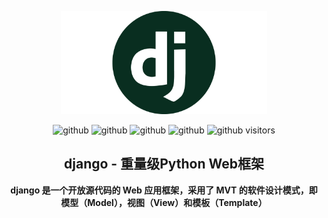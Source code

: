 <p align="center"><img width="330" src="README.assets/django_logo.png"></p>

<p align="center">
  <a><img src="https://img.shields.io/badge/version - python 3.7 | django 2.0+-red.svg" alt="github"></a>
  <a><img src="https://img.shields.io/badge/features - ORM | DTL | Admin | Cache | Regex URL-8fc.svg" alt="github"></a>
  <a><img src="https://img.shields.io/badge/ide - PyCharm-7ab.svg" alt="github"></a>
  <a><img src="https://img.shields.io/badge/vcs- Git-5cd" alt="github"></a>
  <a><img src="https://visitor-badge.glitch.me/badge?page_id=Jia-Jingnan.Jia-Jingnan" alt="github visitors"></a>
</p>

<h2 align="center">django - 重量级Python Web框架</h2>
<p align="center"><b>django 是一个开放源代码的 Web 应用框架，采用了 MVT 的软件设计模式，即模型（Model），视图（View）和模板（Template）</b></p>


